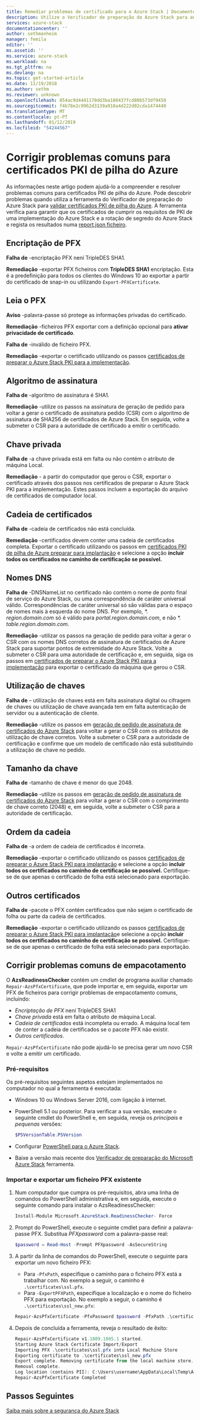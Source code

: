 ```yaml
---
title: Remediar problemas de certificado para o Azure Stack | Documentos da Microsoft
description: Utilize o Verificador de preparação do Azure Stack para analisar e resolver problemas de certificado.
services: azure-stack
documentationcenter: ''
author: sethmanheim
manager: femila
editor: ''
ms.assetid: ''
ms.service: azure-stack
ms.workload: na
ms.tgt_pltfrm: na
ms.devlang: na
ms.topic: get-started-article
ms.date: 11/19/2018
ms.author: sethm
ms.reviewer: unknown
ms.openlocfilehash: 854ac9d4441170dd3ba180437fcd80b573df9450
ms.sourcegitcommit: f4b78e2c9962d3139a910a4d222d02cda1474440
ms.translationtype: MT
ms.contentlocale: pt-PT
ms.lasthandoff: 01/12/2019
ms.locfileid: "54244567"
---
```

# <a name="remediate-common-issues-for-azure-stack-pki-certificates"></a>Corrigir problemas comuns para certificados PKI de pilha do Azure

As informações neste artigo podem ajudá-lo a compreender e resolver problemas comuns para certificados PKI de pilha do Azure. Pode descobrir problemas quando utiliza a ferramenta do Verificador de preparação do Azure Stack para [validar certificados PKI de pilha do Azure](azure-stack-validate-pki-certs.md). A ferramenta verifica para garantir que os certificados de cumprir os requisitos de PKI de uma implementação do Azure Stack e a rotação de segredo do Azure Stack e regista os resultados numa [report.json ficheiro](azure-stack-validation-report.md).  

## <a name="pfx-encryption"></a>Encriptação de PFX

**Falha de** -encriptação PFX není TripleDES SHA1.   

**Remediação** -exportar PFX ficheiros com **TripleDES SHA1** encriptação. Esta é a predefinição para todos os clientes do Windows 10 ao exportar a partir do certificado de snap-in ou utilizando `Export-PFXCertificate`. 

## <a name="read-pfx"></a>Leia o PFX

**Aviso** -palavra-passe só protege as informações privadas do certificado.  

**Remediação** -ficheiros PFX exportar com a definição opcional para **ativar privacidade de certificado**.  

**Falha de** -inválido de ficheiro PFX.  

**Remediação** -exportar o certificado utilizando os passos [certificados de preparar o Azure Stack PKI para a implementação](azure-stack-prepare-pki-certs.md).

## <a name="signature-algorithm"></a>Algoritmo de assinatura

**Falha de** -algoritmo de assinatura é SHA1.   
 
**Remediação** -utilize os passos na assinatura de geração de pedido para voltar a gerar o certificado de assinatura pedido (CSR) com o algoritmo de assinatura de SHA256 de certificados de Azure Stack. Em seguida, volte a submeter o CSR para a autoridade de certificado a emitir o certificado.

## <a name="private-key"></a>Chave privada

**Falha de** -a chave privada está em falta ou não contém o atributo de máquina Local.  

**Remediação** - a partir do computador que gerou o CSR, exportar o certificado através dos passos nos certificados de preparar o Azure Stack PKI para a implementação. Estes passos incluem a exportação do arquivo de certificados de computador local.

## <a name="certificate-chain"></a>Cadeia de certificados

**Falha de** -cadeia de certificados não está concluída.  

**Remediação** -certificados devem conter uma cadeia de certificados completa. Exportar o certificado utilizando os passos em [certificados PKI de pilha de Azure preparar para implantação](azure-stack-prepare-pki-certs.md) e selecione a opção **incluir todos os certificados no caminho de certificação se possível.**

## <a name="dns-names"></a>Nomes DNS

**Falha de** -DNSNameList no certificado não contém o nome de ponto final de serviço do Azure Stack, ou uma correspondência de caráter universal válido. Correspondências de caráter universal só são válidas para o espaço de nomes mais à esquerda do nome DNS. Por exemplo, _*. region.domain.com_ só é válido para *portal.region.domain.com*, e não _*. table.region.domain.com_. 
 
**Remediação** -utilizar os passos na geração de pedido para voltar a gerar o CSR com os nomes DNS corretos de assinatura de certificados de Azure Stack para suportar pontos de extremidade do Azure Stack. Volte a submeter o CSR para uma autoridade de certificação e, em seguida, siga os passos em [certificados de preparar o Azure Stack PKI para a implementação](azure-stack-prepare-pki-certs.md) para exportar o certificado da máquina que gerou o CSR.  

## <a name="key-usage"></a>Utilização de chaves

**Falha de** – utilização de chaves está em falta assinatura digital ou cifragem de chaves ou utilização de chave avançada tem em falta autenticação de servidor ou a autenticação de cliente.  

**Remediação** -utilize os passos em [geração de pedido de assinatura de certificados do Azure Stack](azure-stack-get-pki-certs.md) para voltar a gerar o CSR com os atributos de utilização de chave corretos. Volte a submeter o CSR para a autoridade de certificação e confirme que um modelo de certificado não está substituindo a utilização de chave no pedido.

## <a name="key-size"></a>Tamanho da chave

**Falha de** -tamanho de chave é menor do que 2048.

**Remediação** -utilize os passos em [geração de pedido de assinatura de certificados do Azure Stack](azure-stack-get-pki-certs.md) para voltar a gerar o CSR com o comprimento de chave correto (2048) e, em seguida, volte a submeter o CSR para a autoridade de certificação.

## <a name="chain-order"></a>Ordem da cadeia

**Falha de** -a ordem de cadeia de certificados é incorreta.  

**Remediação** -exportar o certificado utilizando os passos [certificados de preparar o Azure Stack PKI para implantação](azure-stack-prepare-pki-certs.md) e selecione a opção **incluir todos os certificados no caminho de certificação se possível.** Certifique-se de que apenas o certificado de folha está selecionado para exportação. 

## <a name="other-certificates"></a>Outros certificados

**Falha de** -pacote o PFX contém certificados que não sejam o certificado de folha ou parte da cadeia de certificados.  

**Remediação** -exportar o certificado utilizando os passos [certificados de preparar o Azure Stack PKI para implantação](azure-stack-prepare-pki-certs.md)e selecione a opção **incluir todos os certificados no caminho de certificação se possível.** Certifique-se de que apenas o certificado de folha está selecionado para exportação.

## <a name="fix-common-packaging-issues"></a>Corrigir problemas comuns de empacotamento

O **AzsReadinessChecker** contém um cmdlet de programa auxiliar chamado `Repair-AzsPfxCertificate`, que pode importar e, em seguida, exportar um PFX de ficheiros para corrigir problemas de empacotamento comuns, incluindo: 
 - *Encriptação de PFX* není TripleDES SHA1
 - *Chave privada* está em falta o atributo de máquina Local.
 - *Cadeia de certificados* está incompleta ou errado. A máquina local tem de conter a cadeia de certificados se o pacote PFX não existir.
 - *Outros certificados*.
 
`Repair-AzsPfxCertificate` não pode ajudá-lo se precisa gerar um novo CSR e volte a emitir um certificado. 

### <a name="prerequisites"></a>Pré-requisitos

Os pré-requisitos seguintes aspetos estejam implementados no computador no qual a ferramenta é executada: 
 - Windows 10 ou Windows Server 2016, com ligação à internet.
 - PowerShell 5.1 ou posterior. Para verificar a sua versão, execute o seguinte cmdlet do PowerShell e, em seguida, reveja os *principais* e *pequenas* versões:

   ```powershell
   $PSVersionTable.PSVersion
   ```
 - Configurar [PowerShell para o Azure Stack](azure-stack-powershell-install.md). 
 - Baixe a versão mais recente dos [Verificador de preparação do Microsoft Azure Stack](https://aka.ms/AzsReadinessChecker) ferramenta.

### <a name="import-and-export-an-existing-pfx-file"></a>Importar e exportar um ficheiro PFX existente

1. Num computador que cumpra os pré-requisitos, abra uma linha de comandos do PowerShell administrativa e, em seguida, execute o seguinte comando para instalar o AzsReadinessChecker:
  
   ```powershell
   Install-Module Microsoft.AzureStack.ReadinessChecker- Force
   ```

2. Prompt do PowerShell, execute o seguinte cmdlet para definir a palavra-passe PFX. Substitua *PFXpassword* com a palavra-passe real:
 
   ```powershell
   $password = Read-Host -Prompt PFXpassword -AsSecureString
   ```

3. A partir da linha de comandos do PowerShell, execute o seguinte para exportar um novo ficheiro PFX:
   - Para `-PfxPath`, especifique o caminho para o ficheiro PFX está a trabalhar com. No exemplo a seguir, o caminho é `.\certificates\ssl.pfx`.
   - Para `-ExportPFXPath`, especifique a localização e o nome do ficheiro PFX para exportação. No exemplo a seguir, o caminho é `.\certificates\ssl_new.pfx`:

   ```powershell
   Repair-AzsPfxCertificate -PfxPassword $password -PfxPath .\certificates\ssl.pfx -ExportPFXPath .\certificates\ssl_new.pfx`
   ```  

4. Depois de concluída a ferramenta, reveja o resultado de êxito:
 
   ```PowerShell
   Repair-AzsPfxCertificate v1.1809.1005.1 started.
   Starting Azure Stack Certificate Import/Export
   Importing PFX .\certificates\ssl.pfx into Local Machine Store
   Exporting certificate to .\certificates\ssl_new.pfx
   Export complete. Removing certificate from the local machine store.
   Removal complete.
   Log location (contains PII): C:\Users\username\AppData\Local\Temp\AzsReadinessChecker\AzsReadinessChecker.log
   Repair-AzsPfxCertificate Completed
   ```

## <a name="next-steps"></a>Passos Seguintes

[Saiba mais sobre a segurança do Azure Stack](azure-stack-rotate-secrets.md)
